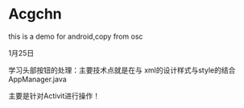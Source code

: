 Acgchn
======

this is a demo for android,copy from osc


1月25日

学习头部按钮的处理：主要技术点就是在与 xml的设计样式与style的结合
AppManager.java 
>
主要是针对Activit进行操作！
